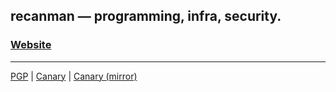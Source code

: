 ## recanman — programming, infra, security.

### [Website](http://recanman7nly4wwc5f2t2h55jnxsr7wo664o3lsydngwetvrguz4esid.onion)

---
[PGP](http://recanman7nly4wwc5f2t2h55jnxsr7wo664o3lsydngwetvrguz4esid.onion/pgp.txt) | [Canary](http://recanman7nly4wwc5f2t2h55jnxsr7wo664o3lsydngwetvrguz4esid.onion/canary.txt) | [Canary (mirror)](https://raw.githubusercontent.com/recanman/recanman/refs/heads/master/canary.txt)